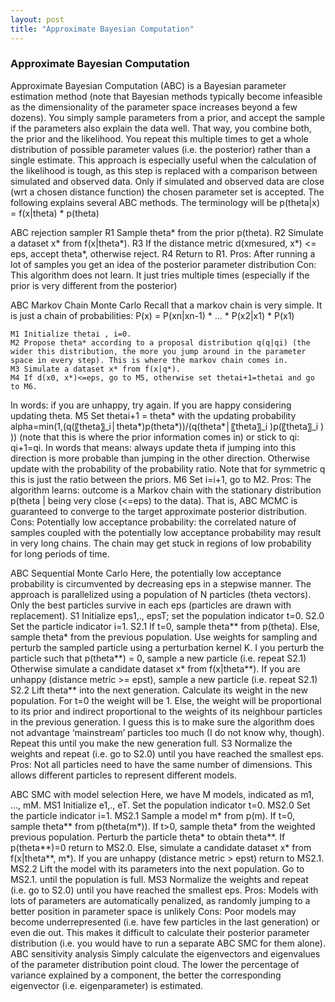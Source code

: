```yaml
---
layout: post
title: "Approximate Bayesian Computation"
---
```


### Approximate Bayesian Computation

Approximate Bayesian Computation (ABC) is a Bayesian parameter estimation method (note that Bayesian methods typically become infeasible as the dimensionality of the parameter space increases beyond a few dozens). You simply sample parameters from a prior, and accept the sample if the parameters also explain the data well. That way, you combine both, the prior and the likelihood. You repeat this multiple times to get a whole distribution of possible parameter values (i.e. the posterior) rather than a single estimate. This approach is especially useful when the calculation of the likelihood is tough, as this step is replaced with a comparison between simulated and observed data. Only if simulated and observed data are close (wrt a chosen distance function) the chosen parameter set is accepted.
The following explains several ABC methods. The terminology will be
p(theta|x) = f(x|theta) * p(theta)

ABC rejection sampler
	R1 Sample theta* from the prior p(theta).
	R2 Simulate a dataset x* from f(x|theta*).
	R3 If the distance metric d(xmesured, x*) <= eps, accept theta*, otherwise reject.
	R4 Return to R1.
Pros:
	After running a lot of samples you get an idea of the posterior parameter distribution
Con:
	This algorithm does not learn. It just tries multiple times (especially if the prior is very different from the posterior)

ABC Markov Chain Monte Carlo
Recall that a markov chain is very simple. It is just a chain of probabilities:
P(x) = P(xn|xn-1) * … * P(x2|x1) * P(x1)

	M1 Initialize thetai , i=0.
	M2 Propose theta* according to a proposal distribution q(q|qi) (the wider this distribution, the more you jump around in the parameter space in every step). This is where the markov chain comes in.
	M3 Simulate a dataset x* from f(x|q*).
	M4 If d(x0, x*)<=eps, go to M5, otherwise set thetai+1=thetai and go to M6.
In words: if you are unhappy, try again. If you are happy considering updating theta.
	M5 Set thetai+1 = theta* with the updating probability
alpha=min⁡(1,(q(〖theta〗_i│theta*)p(theta*))/(q(theta*│〖theta〗_i )p(〖theta〗_i ) ))
(note that this is where the prior information comes in) or stick to qi: qi+1=qi.
In words that means: always update theta if jumping into this direction is more probable than jumping in the other direction. Otherwise update with the probability of the probability ratio. Note that for symmetric q this is just the ratio between the priors.
	M6 Set i=i+1, go to M2.
Pros:
	The algorithm learns: outcome is a Markov chain with the stationary distribution p(theta | being very close (<=eps) to the data). That is, ABC MCMC is guaranteed to converge to the target approximate posterior distribution.
Cons:
	Potentially low acceptance probability: the correlated nature of samples coupled with the potentially low acceptance probability may result in very long chains.
	The chain may get stuck in regions of low probability for long periods of time.

ABC Sequential Monte Carlo
Here, the potentially low acceptance probability is circumvented by decreasing eps in a stepwise manner. The approach is parallelized using a population of N particles (theta vectors). Only the best particles survive in each eps (particles are drawn with replacement).
S1 Initialize eps1,., epsT; set the population indicator t=0.
S2.0 Set the particle indicator i=1.
S2.1 If t=0, sample theta** from p(theta). Else, sample theta* from the previous population. Use weights for sampling and perturb the sampled particle using a perturbation kernel K. I you perturb the particle such that p(theta**) = 0, sample a new particle (i.e. repeat S2.1) Otherwise simulate a candidate dataset x* from f(x|theta**). If you are unhappy (distance metric >= epst), sample a new particle (i.e. repeat S2.1)
S2.2 Lift theta** into the next generation. Calculate its weight in the new population. For t=0 the weight will be 1. Else, the weight will be proportional to its prior and indirect proportional to the weights of its neighbour particles in the previous generation. I guess this is to make sure the algorithm does not advantage ‘mainstream’ particles too much (I do not know why, though). Repeat this until you make the new generation full.
S3 Normalize the weights and repeat (i.e. go to S2.0) until you have reached the smallest eps.
Pros:
	Not all particles need to have the same number of dimensions. This allows different particles to represent different models.

ABC SMC with model selection
Here, we have M models, indicated as m1, …, mM.
MS1 Initialize e1,., eT.
Set the population indicator t=0.
MS2.0 Set the particle indicator i=1.
MS2.1 Sample a model m* from p(m). If t=0, sample theta** from p(theta(m*)). If t>0, sample theta* from the weighted previous population. Perturb the particle theta* to obtain theta**. If p(theta**)=0 return to MS2.0. Else, simulate a candidate dataset x* from f(x|theta**, m*). If you are unhappy (distance metric > epst) return to MS2.1.
MS2.2 Lift the model with its parameters into the next population. Go to MS2.1. until the population is full.
MS3 Normalize the weights and repeat (i.e. go to S2.0) until you have reached the smallest eps.
Pros:
	Models with lots of parameters are automatically penalized, as randomly jumping to a better position in parameter space is unlikely
Cons:
	Poor models may become underrepresented (i.e. have few particles in the last generation) or even die out. This makes it difficult to calculate their posterior parameter distribution (i.e. you would have to run a separate ABC SMC for them alone).
ABC sensitivity analysis
Simply calculate the eigenvectors and eigenvalues of the parameter distribution point cloud. The lower the percentage of variance explained by a component, the better the corresponding eigenvector (i.e. eigenparameter) is estimated.
